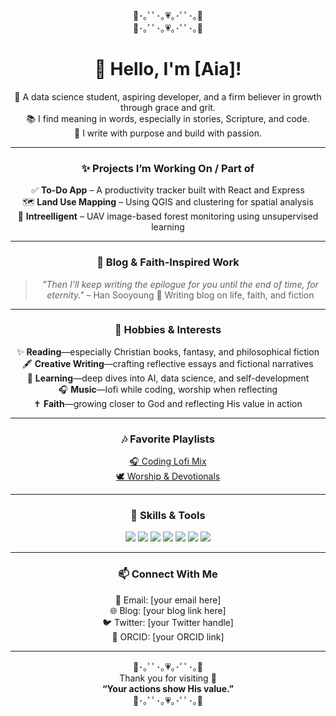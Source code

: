 <div align="center">

🌸･｡ﾟﾟ･｡💗｡･ﾟﾟ･｡🌸  
🌸･｡ﾟﾟ･｡💗｡･ﾟﾟ･｡🌸  

# 👋 Hello, I'm [Aia]!

🌸 A data science student, aspiring developer, and a firm believer in growth through grace and grit.  
📚 I find meaning in words, especially in stories, Scripture, and code.  
🦋 I write with purpose and build with passion.

---

### ✨ Projects I’m Working On / Part of 
✅ **To-Do App** – A productivity tracker built with React and Express  
🗺️ **Land Use Mapping** – Using QGIS and clustering for spatial analysis  
🌲 **Intreelligent** – UAV image-based forest monitoring using unsupervised learning  

---

### 📖 Blog & Faith-Inspired Work
> *"Then I'll keep writing the epilogue for you until the end of time, for eternity."* – Han Sooyoung
📝 Writing blog on life, faith, and fiction  

---

### 💖 Hobbies & Interests
✨ **Reading**—especially Christian books, fantasy, and philosophical fiction  
🖋️ **Creative Writing**—crafting reflective essays and fictional narratives  
🧠 **Learning**—deep dives into AI, data science, and self-development  
🎧 **Music**—lofi while coding, worship when reflecting  
✝️ **Faith**—growing closer to God and reflecting His value in action  

---

### 🎶 Favorite Playlists
[🎧 Coding Lofi Mix](https://www.youtube.com/playlist?list=YOUR_LOFI_PLAYLIST_ID)  
[🕊️ Worship & Devotionals](https://www.youtube.com/playlist?list=YOUR_WORSHIP_PLAYLIST_ID)  

---

### 🧠 Skills & Tools
<img src="https://img.shields.io/badge/-Python-3776AB?style=flat&logo=python&logoColor=white" />
<img src="https://img.shields.io/badge/-JavaScript-F7DF1E?style=flat&logo=javascript&logoColor=black" />
<img src="https://img.shields.io/badge/-React-61DAFB?style=flat&logo=react&logoColor=black" />
<img src="https://img.shields.io/badge/-Express-000000?style=flat&logo=express&logoColor=white" />
<img src="https://img.shields.io/badge/-SQLite-003B57?style=flat&logo=sqlite&logoColor=white" />
<img src="https://img.shields.io/badge/-QGIS-589632?style=flat&logo=qgis&logoColor=white" />
<img src="https://img.shields.io/badge/-Markdown-000000?style=flat&logo=markdown" />

---

### 📫 Connect With Me
💌 Email: [your email here]  
🌐 Blog: [your blog link here]  
🐦 Twitter: [your Twitter handle]  
🔗 ORCID: [your ORCID link]  

---

🌸･｡ﾟﾟ･｡💗｡･ﾟﾟ･｡🌸  
Thank you for visiting 🤍  
**“Your actions show His value.”**  
🌸･｡ﾟﾟ･｡💗｡･ﾟﾟ･｡🌸  

</div>

